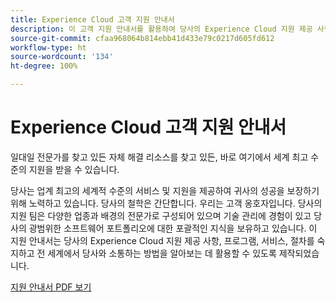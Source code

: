 ```yaml
---
title: Experience Cloud 고객 지원 안내서
description: 이 고객 지원 안내서를 활용하여 당사의 Experience Cloud 지원 제공 사항, 프로그램, 서비스, 절차를 숙지하고 전 세계에서 당사와 소통하는 방법에 대해 알아보십시오.
source-git-commit: cfaa968064b814ebb41d433e79c0217d605fd612
workflow-type: ht
source-wordcount: '134'
ht-degree: 100%

---
```


# Experience Cloud 고객 지원 안내서

일대일 전문가를 찾고 있든 자체 해결 리소스를 찾고 있든, 바로 여기에서 세계 최고 수준의 지원을 받을 수 있습니다.

당사는 업계 최고의 세계적 수준의 서비스 및 지원을 제공하여 귀사의 성공을 보장하기 위해 노력하고 있습니다. 당사의 철학은 간단합니다. 우리는 고객 옹호자입니다. 당사의 지원 팀은 다양한 업종과 배경의 전문가로 구성되어 있으며 기술 관리에 경험이 있고 당사의 광범위한 소프트웨어 포트폴리오에 대한 포괄적인 지식을 보유하고 있습니다. 이 지원 안내서는 당사의 Experience Cloud 지원 제공 사항, 프로그램, 서비스, 절차를 숙지하고 전 세계에서 당사와 소통하는 방법을 알아보는 데 활용할 수 있도록 제작되었습니다.

[지원 안내서 PDF 보기](assets/ExperienceCloudCustomerSupportGuide.pdf)
